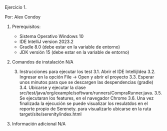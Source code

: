 Ejercicio 1.

Por: Alex Condoy

1. Prerequisitos:
   
    - Sistema Operativo Windows 10
    - IDE IntelliJ version 2023.2
    - Gradle 8.0 (debe estar en la variable de entorno)
    - JDK versión 15 (debe estar en la variable de entorno)

2. Comandos de instalación
    N/A
    
   3. Instrucciones para ejecutar los test
       3.1. Abrir el IDE IntellijIdea
       3.2. Ingresar en la opción File -> Open y abrir el proyecto
       3.3. Esperar unos minutos para que se descargen las despendencias (gradle)
       3.4. Ubicarse y ejecutar la clase src/test/java/org/example/software/runners/CompraRunner.java.
       3.5. Se ejecutaran los features, en el navegador Chrome
       3.6. Una vez finalizada la ejecución se puede visualizar los resulatdos en el reporte propio de Serenety.
                    para visualizarlo ubicarse en la ruta target/site/serenity/index.html

4. Información adicional
N/A